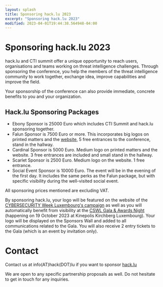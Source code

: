 ```yaml
---
layout: splash
title: Sponsoring hack.lu 2023
excerpt: "Sponsoring hack.lu 2023"
modified: 2023-04-01T19:44:38.564948-04:00
---
```



# Sponsoring hack.lu 2023 

hack.lu and CTI summit offer a unique opportunity to reach users, organisations and teams working on threat intelligence challenges. Through sponsoring the conference, you help the members of the threat intelligence community to work together, exchange idea, improve capabilities and improve the field.

Your sponsorship of the conference can also provide immediate, concrete benefits to you and your organization.

## Hack.lu Sponsoring Packages

- Ebony Sponsor is 25000 Euro which includes CTI Summit and hack.lu sponsoring together.
- Falun Sponsor is 7500 Euro or more. This incorporates big logos on printed matters and the [website](https://hack.lu), 5 free entrances to the conference, stand in the hallway.
- Cardinal Sponsor is 5000 Euro. Medium logo on printed matters and the website. 3 free entrances are included and small stand in the hallway.
- Scarlet Sponsor is 2500 Euro. Medium logo on the website. 1 free entrance.
- Social Event Sponsor is 10000 Euro. The event will be in the evening of the first day. It includes the same perks as the Falun package, but with specific visibility during the well-visited social event.

All sponsoring prices mentioned are excluding VAT.

By sponsoring hack.lu, your logo will be featured on the website of the [CYBERSECURITY Week Luxembourg's campaign](https://cswl.lu/) as well as you will automatically benefit from visibility at the [CSWL Gala & Awards Night](https://cswl.lu/gala) (happening on 19 October 2023 at Kinepolis Kirchberg Luxembourg). Your logo will be displayed on the Sponsors Wall and added to all communications related to the Gala. You will also receive 2 entry tickets to the Gala (which is an event by invitation only).

# Contact

Contact us at info(AT)hack(DOT)lu if you want to sponsor [hack.lu](https://hack.lu)

We are open to any specific partnership proposals as well. Do not hesitate to get in touch for any inquiries.

